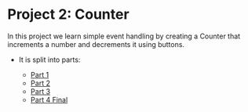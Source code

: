 # Project 2: Counter

In this project we learn simple event handling by creating a Counter that increments a number and decrements it using buttons.

- It is split into parts:

    - [Part 1](./part-1/)
    - [Part 2](./part-2/)
    - [Part 3](./part-3/)
    - [Part 4 Final](./part-4-final/)
